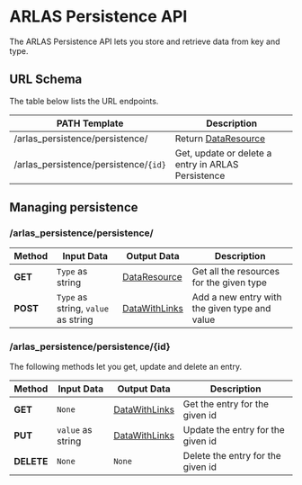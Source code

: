 # ARLAS Persistence API

The ARLAS Persistence API lets you store and retrieve data from key and type.

## URL Schema
The table below lists the URL endpoints.

| PATH Template                     | Description                                                          |
| --------------------------------- | -------------------------------------------------------------------- |
| /arlas_persistence/persistence/               |Return [DataResource](./api/definitions.md#dataresource) |
| /arlas_persistence/persistence/`{id}` | Get, update or delete a  entry in ARLAS Persistence                   |


## Managing persistence

### /arlas_persistence/persistence/

| Method     | Input Data                    | Output Data                            | Description                                                                        |
| ---------- | ----------------------------- | ---------------------------------------| ---------------------------------------------------------------------------------- |
| **GET**    | `Type` as string               |[DataResource](./api/definitions.md#dataresource) | Get all the resources for the given type |
| **POST**   | `Type` as string, `value` as string          |[DataWithLinks](./api/definitions.md#datawithlinks) | Add a new entry with the given type and value |


### /arlas_persistence/persistence/{id}

The following methods let you get, update and delete an entry.

| Method     | Input Data                    | Output Data                   | Description                                             |
| ---------- | ----------------------------- | ----------------------------- | ------------------------------------------------------- |
| **GET**    | `None`                        | [DataWithLinks](./api/definitions.md#datawithlinks) | Get the entry for the given id |
| **PUT**    | `value` as string  | [DataWithLinks](./api/definitions.md#datawithlinks) |Update the entry for the given id                 |
| **DELETE** | `None`                        | `None`                        | Delete the entry for the given id                              |
